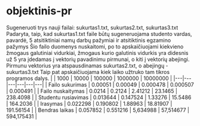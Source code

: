 # objektinis-pr
Sugeneruoti trys nauji failai: sukurtas1.txt, sukurtas2.txt, sukurtas3.txt
Padaryta, taip, kad sukurtas1.txt faile būtų sugeneruojama studento vardas, pavardė, 5 atsitiktiniai namų darbų pažymiai ir atsitiktinis egzamino pažymys
Šio failo duomenys nuskaitomi, po to apskaičiuojami kiekvieno žmogaus galutiniai vidurkiai, žmogaus kurio galutinis vidurkis yra didesnis už 5 yra įdedamas į vektorių pavadinimu pirmunai, o kiti į vektorių abejingi. Pirmunu vektorius yra atspausdinamas sukurtas2.txt, o abejingų - sukurtas3.txt
Taip pat apskaičiuojama kiek laiko užtruko tam tikros programos dalys.
|   | 1000  | 10000  | 100000  | 1000000  | 10000000  |
|---|---|---|---|---|---|
| Failo sukurimas  | 0.00051  |  0.00049 |  0.000478 |  0.000507 |  0.000491 |
|  Failo nuskaitymas |  0.0214 | 0.2124  | 2.41212  |  23.1465 |  238.4098 |
|  Studentu rusiavimas | 0.013644  | 0.147524 | 1.33276  |  15.5486 | 164.2036  |
|  Irasymas |  0.022298 | 0.190802  | 1.88963 |  18.81907 |  191.56154 |
| Bendras laikas  | 0.057852  |  0.551216 |  5,634988 |  57,514677 |  594,175431 |
